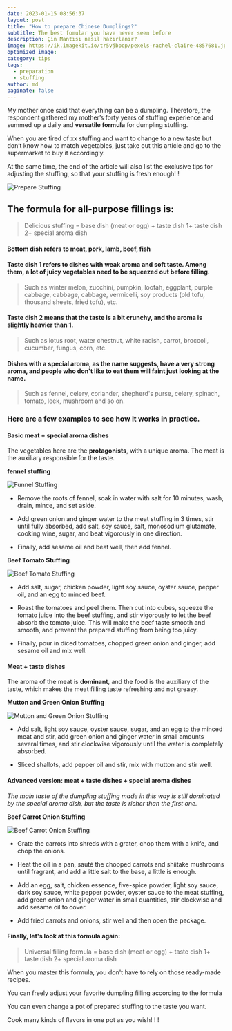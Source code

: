 ```yaml
---
date: 2023-01-15 08:56:37
layout: post
title: "How to prepare Chinese Dumplings?"
subtitle: The best fomular you have never seen before
description: Çin Mantısı nasıl hazırlanır?
image: https://ik.imagekit.io/tr5vjbpqp/pexels-rachel-claire-4857681.jpg?ik-sdk-version=javascript-1.4.3&updatedAt=1673781718174
optimized_image:
category: tips
tags:
  - preparation
  - stuffing
author: md
paginate: false
---
```


My mother once said that everything can be a dumpling. Therefore, the respondent gathered my mother’s forty years of stuffing experience and summed up a daily and **versatile formula** for dumpling stuffing.

When you are tired of xx stuffing and want to change to a new taste but don’t know how to match vegetables, just take out this article and go to the supermarket to buy it accordingly.

At the same time, the end of the article will also list the exclusive tips for adjusting the stuffing, so that your stuffing is fresh enough! !

![Prepare Stuffing](https://ik.imagekit.io/tr5vjbpqp/pexels-cats-coming-750941.jpg?ik-sdk-version=javascript-1.4.3&updatedAt=1673777899574)

## The formula for all-purpose fillings is:

> Delicious stuffing = base dish (meat or egg) + taste dish 1+ taste dish 2+ special aroma dish

#### Bottom dish refers to meat, pork, lamb, beef, fish

#### Taste dish 1 refers to dishes with weak aroma and soft taste. Among them, a lot of juicy vegetables need to be squeezed out before filling.

> Such as winter melon, zucchini, pumpkin, loofah, eggplant, purple cabbage, cabbage, cabbage, vermicelli, soy products (old tofu, thousand sheets, fried tofu), etc.

#### Taste dish 2 means that the taste is a bit crunchy, and the aroma is slightly heavier than 1.

> Such as lotus root, water chestnut, white radish, carrot, broccoli, cucumber, fungus, corn, etc.

#### Dishes with a special aroma, as the name suggests, have a very strong aroma, and people who don't like to eat them will faint just looking at the name.

> Such as fennel, celery, coriander, shepherd's purse, celery, spinach, tomato, leek, mushroom and so on.

### Here are a few examples to see how it works in practice.

#### Basic meat + special aroma dishes

The vegetables here are the **protagonists**, with a unique aroma. The meat is the auxiliary responsible for the taste.

**fennel stuffing**

![Funnel Stuffing](https://ik.imagekit.io/tr5vjbpqp/p8073885a917401458-ss.jpg?ik-sdk-version=javascript-1.4.3&updatedAt=1673780897474)

* Remove the roots of fennel, soak in water with salt for 10 minutes, wash, drain, mince, and set aside.

* Add green onion and ginger water to the meat stuffing in 3 times, stir until fully absorbed, add salt, soy sauce, salt, monosodium glutamate, cooking wine, sugar, and beat vigorously in one direction.

* Finally, add sesame oil and beat well, then add fennel.


**Beef Tomato Stuffing**

![Beef Tomato Stuffing](https://ik.imagekit.io/tr5vjbpqp/7330.jpg_wh300.jpg?ik-sdk-version=javascript-1.4.3&updatedAt=1673780897673)

* Add salt, sugar, chicken powder, light soy sauce, oyster sauce, pepper oil, and an egg to minced beef.

* Roast the tomatoes and peel them. Then cut into cubes, squeeze the tomato juice into the beef stuffing, and stir vigorously to let the beef absorb the tomato juice. This will make the beef taste smooth and smooth, and prevent the prepared stuffing from being too juicy.

* Finally, pour in diced tomatoes, chopped green onion and ginger, add sesame oil and mix well.

#### Meat + taste dishes

The aroma of the meat is **dominant**, and the food is the auxiliary of the taste, which makes the meat filling taste refreshing and not greasy.

**Mutton and Green Onion Stuffing**

![Mutton and Green Onion Stuffing](https://ik.imagekit.io/tr5vjbpqp/01PZ5E57B364FEB9130D54px.jpg?ik-sdk-version=javascript-1.4.3&updatedAt=1673780897527)

* Add salt, light soy sauce, oyster sauce, sugar, and an egg to the minced meat and stir, add green onion and ginger water in small amounts several times, and stir clockwise vigorously until the water is completely absorbed.

* Sliced shallots, add pepper oil and stir, mix with mutton and stir well.

#### Advanced version: meat + taste dishes + special aroma dishes

*The main taste of the dumpling stuffing made in this way is still dominated by the special aroma dish, but the taste is richer than the first one.*

**Beef Carrot Onion Stuffing**

![Beef Carrot Onion Stuffing](https://ik.imagekit.io/tr5vjbpqp/2019110215726774189646366638100.jpeg?ik-sdk-version=javascript-1.4.3&updatedAt=1673780897519)

* Grate the carrots into shreds with a grater, chop them with a knife, and chop the onions.

* Heat the oil in a pan, sauté the chopped carrots and shiitake mushrooms until fragrant, and add a little salt to the base, a little is enough.

* Add an egg, salt, chicken essence, five-spice powder, light soy sauce, dark soy sauce, white pepper powder, oyster sauce to the meat stuffing, add green onion and ginger water in small quantities, stir clockwise and add sesame oil to cover.

* Add fried carrots and onions, stir well and then open the package.

#### Finally, let's look at this formula again:

> Universal filling formula = base dish (meat or egg) + taste dish 1+ taste dish 2+ special aroma dish

When you master this formula, you don't have to rely on those ready-made recipes.

You can freely adjust your favorite dumpling filling according to the formula

You can even change a pot of prepared stuffing to the taste you want.

Cook many kinds of flavors in one pot as you wish! ! !
